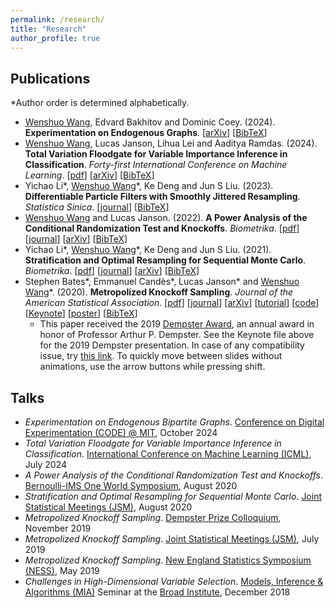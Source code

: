 ```yaml
---
permalink: /research/
title: "Research"
author_profile: true
---
```


## Publications
\*Author order is determined alphabetically.
- <u>Wenshuo Wang</u>, Edvard Bakhitov and Dominic Coey. (2024). <strong>Experimentation on Endogenous Graphs</strong>. [<a href="https://arxiv.org/abs/2410.09267" target="_blank">arXiv</a>] [<a href="./files/EEG_WBC.html" target="_blank">BibTeX</a>]
- <u>Wenshuo Wang</u>, Lucas Janson, Lihua Lei and Aaditya Ramdas. (2024). <strong>Total Variation Floodgate for Variable Importance Inference in Classification</strong>. <em>Forty-first International Conference on Machine Learning</em>. [<a href="./files/ETV_WJLR.pdf" target="_blank">pdf</a>] [<a href="https://arxiv.org/abs/2309.04002" target="_blank">arXiv</a>] [<a href="./files/ETV-WJLR-2023.html" target="_blank">BibTeX</a>]
- Yichao Li\*, <u>Wenshuo Wang</u>\*, Ke Deng and Jun S Liu. (2023). <strong>Differentiable Particle Filters with Smoothly Jittered Resampling</strong>. <em>Statistica Sinica</em>. [<a href="https://www3.stat.sinica.edu.tw/ss_newpaper/SS-2022-0256_na.pdf" target="_blank">journal</a>] [<a href="./files/RRJ-LWDL-2023.html" target="_blank">BibTeX</a>]
- <u>Wenshuo Wang</u> and Lucas Janson. (2022). <strong>A Power Analysis of the Conditional Randomization Test and Knockoffs</strong>. <em>Biometrika</em>. [<a href="./files/CRT_knockoffs_WJ.pdf" target="_blank">pdf</a>] [<a href="https://academic.oup.com/biomet/article-abstract/109/3/631/6415822" target="_blank">journal</a>] [<a href="https://arxiv.org/abs/2010.02304" target="_blank">arXiv</a>] [<a href="./files/CRT_knockoffs-WJ-2020.html" target="_blank">BibTeX</a>]
- Yichao Li\*, <u>Wenshuo Wang</u>\*, Ke Deng and Jun S Liu. (2021). <strong>Stratification and Optimal Resampling for Sequential Monte Carlo</strong>. <em>Biometrika</em>. [<a href="./files/SMC_LWDL.pdf" target="_blank">pdf</a>] [<a href="https://academic.oup.com/biomet/article-abstract/109/1/181/6132360" target="_blank">journal</a>] [<a href="https://arxiv.org/abs/2004.01975" target="_blank">arXiv</a>] [<a href="./files/SMC-LWDL-2020.html" target="_blank">BibTeX</a>]
- Stephen Bates\*, Emmanuel Candès\*, Lucas Janson\* and <u>Wenshuo Wang</u>\*. (2020). <strong>Metropolized Knockoff Sampling</strong>. <em>Journal of the American Statistical Association</em>. [<a href="./files/Metropolized_Knockoff_Sampling_BCJW.pdf" target="_blank">pdf</a>] [<a href="https://www.tandfonline.com/doi/full/10.1080/01621459.2020.1729163" target="_blank">journal</a>] [<a href="https://arxiv.org/abs/1903.00434" target="_blank">arXiv</a>] [<a href="https://web.stanford.edu/group/candes/metro/" target="_blank">tutorial</a>] [<a href="https://github.com/wenshuow/metro" target="_blank">code</a>] [<a href="./files/MKS_Dempster_2019.key" target="_blank">Keynote</a>] [<a href="./files/MKS_NESS_2019_Poster.pdf" target="_blank">poster</a>] [<a href="./files/MKS-BCJW-2020.html" target="_blank">BibTeX</a>]
	- This paper received the 2019 <a href="https://statistics.fas.harvard.edu/dempster-award" target="_blank">Dempster Award</a>, an annual award in honor of Professor Arthur P. Dempster. See the Keynote file above for the 2019 Dempster presentation. In case of any compatibility issue, try <a href="./files/MKS_Dempster_2019/index.html" target="_blank">this link</a>. To quickly move between slides without animations, use the arrow buttons while pressing shift.

## Talks
- <em>Experimentation on Endogenous Bipartite Graphs</em>. <a href="https://ide.mit.edu/events/code24/" target="_blank">Conference on Digital Experimentation (CODE) @ MIT</a>, October 2024
- <em>Total Variation Floodgate for Variable Importance Inference in Classification</em>. <a href="https://icml.cc/Conferences/2024" target="_blank">International Conference on Machine Learning (ICML)</a>, July 2024
- <em>A Power Analysis of the Conditional Randomization Test and Knockoffs</em>. <a href="https://www.worldsymposium2020.org/" target="_blank">Bernoulli-IMS One World Symposium</a>, August 2020
- <em>Stratification and Optimal Resampling for Sequential Monte Carlo</em>. <a href="https://ww2.amstat.org/meetings/jsm/2020/" target="_blank">Joint Statistical Meetings (JSM)</a>, August 2020
- <em>Metropolized Knockoff Sampling</em>. <a href="https://statistics.fas.harvard.edu/event/2019-dempster-prize-and-colloquium" target="_blank">Dempster Prize Colloquium</a>, November 2019
- <em>Metropolized Knockoff Sampling</em>. <a href="https://ww2.amstat.org/meetings/jsm/2019/" target="_blank">Joint Statistical Meetings (JSM)</a>, July 2019
- <em>Metropolized Knockoff Sampling</em>. <a href="https://symposium.nestat.org/" target="_blank">New England Statistics Symposium (NESS)</a>, May 2019
- <em>Challenges in High-Dimensional Variable Selection</em>. <a href="https://www.broadinstitute.org/scientific-community/science/mia/models-inference-algorithms" target="_blank">Models, Inference & Algorithms (MIA)</a> Seminar at the <a href="https://www.broadinstitute.org/" target="_blank">Broad Institute</a>, December 2018



<!-- Google tag (gtag.js) -->
<script async src="https://www.googletagmanager.com/gtag/js?id=G-ZPYR8GBB8K"></script>
<script>
  window.dataLayer = window.dataLayer || [];
  function gtag(){dataLayer.push(arguments);}
  gtag('js', new Date());

  gtag('config', 'G-ZPYR8GBB8K');
</script>
